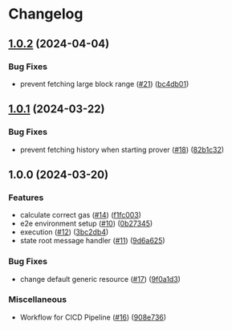 # Changelog

## [1.0.2](https://github.com/sygmaprotocol/sygma-inclusion-prover/compare/v1.0.1...v1.0.2) (2024-04-04)


### Bug Fixes

* prevent fetching large block range ([#21](https://github.com/sygmaprotocol/sygma-inclusion-prover/issues/21)) ([bc4db01](https://github.com/sygmaprotocol/sygma-inclusion-prover/commit/bc4db011b2363a273807c3e0e0479e1e310aacc6))

## [1.0.1](https://github.com/sygmaprotocol/sygma-inclusion-prover/compare/v1.0.0...v1.0.1) (2024-03-22)


### Bug Fixes

* prevent fetching history when starting prover ([#18](https://github.com/sygmaprotocol/sygma-inclusion-prover/issues/18)) ([82b1c32](https://github.com/sygmaprotocol/sygma-inclusion-prover/commit/82b1c328cb4579a6a2f75d9172c2e0b60cb1c08e))

## 1.0.0 (2024-03-20)


### Features

* calculate correct gas ([#14](https://github.com/sygmaprotocol/sygma-inclusion-prover/issues/14)) ([f1fc003](https://github.com/sygmaprotocol/sygma-inclusion-prover/commit/f1fc00381bc4957628769f0c26f829fbcdd5791d))
* e2e environment setup ([#10](https://github.com/sygmaprotocol/sygma-inclusion-prover/issues/10)) ([0b27345](https://github.com/sygmaprotocol/sygma-inclusion-prover/commit/0b27345a85b6985cceb7d2b16d357bdb0b7b52f8))
* execution ([#12](https://github.com/sygmaprotocol/sygma-inclusion-prover/issues/12)) ([3bc2db4](https://github.com/sygmaprotocol/sygma-inclusion-prover/commit/3bc2db4e090e08617ebe3d76cbd1e8b383fb5fac))
* state root message handler ([#11](https://github.com/sygmaprotocol/sygma-inclusion-prover/issues/11)) ([9d6a625](https://github.com/sygmaprotocol/sygma-inclusion-prover/commit/9d6a62562af475f3899ad6ee6da9b3542ada06de))


### Bug Fixes

* change default generic resource ([#17](https://github.com/sygmaprotocol/sygma-inclusion-prover/issues/17)) ([9f0a1d3](https://github.com/sygmaprotocol/sygma-inclusion-prover/commit/9f0a1d38aeb15e18efbd2280e502128f93634c21))


### Miscellaneous

* Workflow for CICD Pipeline ([#16](https://github.com/sygmaprotocol/sygma-inclusion-prover/issues/16)) ([908e736](https://github.com/sygmaprotocol/sygma-inclusion-prover/commit/908e7369d01dd1ebbbaf275c7eed306a99bcb041))
